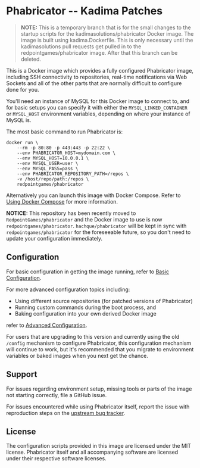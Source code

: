 # Phabricator -- Kadima Patches

> **NOTE:** This is a temporary branch that is for the small changes to the startup scripts for the kadimasolutions/phabricator Docker image. The image is built using kadima.Dockerfile. This is only necessary until the kadimasolutions pull requests get pulled in to the redpointgames/phabricator image. After that this branch can be deleted.

This is a Docker image which provides a fully configured Phabricator image, including SSH connectivity to repositories, real-time notifications via Web Sockets and all of the other parts that are normally difficult to configure done for you.

You'll need an instance of MySQL for this Docker image to connect to, and for basic setups you can specify it with either the `MYSQL_LINKED_CONTAINER` or `MYSQL_HOST` environment variables, depending on where your instance of MySQL is.

The most basic command to run Phabricator is:

```
docker run \
    --rm -p 80:80 -p 443:443 -p 22:22 \
    --env PHABRICATOR_HOST=mydomain.com \
    --env MYSQL_HOST=10.0.0.1 \
    --env MYSQL_USER=user \
    --env MYSQL_PASS=pass \
    --env PHABRICATOR_REPOSITORY_PATH=/repos \
    -v /host/repo/path:/repos \
    redpointgames/phabricator
```

Alternatively you can launch this image with Docker Compose. Refer to [Using Docker Compose](https://github.com/RedpointGames/phabricator/blob/master/DOCKER-COMPOSE.md) for more information.

**NOTICE:** This repository has been recently moved to `RedpointGames/phabricator` and the Docker image to use is now `redpointgames/phabricator`.  `hachque/phabricator` will be kept in sync with `redpointgames/phabricator` for the foreseeable future, so you don't need to update your configuration immediately.

## Configuration

For basic configuration in getting the image running, refer to [Basic Configuration](https://github.com/RedpointGames/phabricator/blob/master/BASIC-CONFIG.md).

For more advanced configuration topics including:

* Using different source repositories (for patched versions of Phabricator)
* Running custom commands during the boot process, and
* Baking configuration into your own derived Docker image

refer to [Advanced Configuration](https://github.com/RedpointGames/phabricator/blob/master/ADVANCED-CONFIG.md).

For users that are upgrading to this version and currently using the old `/config` mechanism to configure Phabricator, this configuration mechanism will continue to work, but it's recommended that you migrate to environment variables or baked images when you next get the chance.

## Support

For issues regarding environment setup, missing tools or parts of the image not starting correctly, file a GitHub issue.

For issues encountered while using Phabricator itself, report the issue with reproduction steps on the [upstream bug tracker](https://secure.phabricator.com/book/phabcontrib/article/bug_reports/).

## License

The configuration scripts provided in this image are licensed under the MIT license.  Phabricator itself and all accompanying software are licensed under their respective software licenses.
